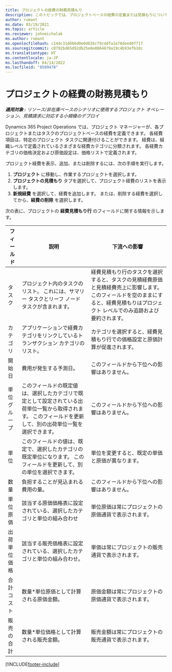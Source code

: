 ```yaml
---
title: プロジェクトの経費の財務見積もり
description: このトピックでは、プロジェクトベースの経費の定義または見積もりについて説明します。
author: rumant
ms.date: 03/19/2021
ms.topic: article
ms.reviewer: johnmichalak
ms.author: rumant
ms.openlocfilehash: c14dc31d666d0e0d026cf9cddfa1e78dee40f717
ms.sourcegitcommit: c0792bd65d92db25e0e8864879a19c4b93efb10c
ms.translationtype: HT
ms.contentlocale: ja-JP
ms.lasthandoff: 04/14/2022
ms.locfileid: "8589478"
---
```

# <a name="financial-estimates-for-expenses-on-projects"></a>プロジェクトの経費の財務見積もり
_**適用対象 :** リソース/非在庫ベースのシナリオに使用するプロジェクト オペレーション、見積請求に対応する小規模のデプロイ_

Dynamics 365 Project Operations では、プロジェクト マネージャーが、各プロジェクトまたはタスクのプロジェクトベースの経費を定義できます。 各経費項目は、特定のプロジェクト タスクに関連付けることができます。 経費は、組織レベルで定義されているさまざまな経費カテゴリに分類されます。 各経費カテゴリの価格決定および原価設定は、価格リストで定義されます。 

プロジェクト経費を表示、追加、または削除するには、次の手順を実行します。

1. **プロジェクト** に移動し、作業するプロジェクトを選択します。
2. **プロジェクトの見積もり** タブを選択して、プロジェクト経費のリストを表示します。
3. **新規経費** を選択して、経費を追加します。 または、削除する経費を選択してから、**経費の削除** を選択します。

次の表に、プロジェクトの **経費見積もり行** のフィールドに関する情報を示します。 

| **フィールド** | **説明** | **下流への影響** |
| --- | --- | --- |
| タスク​ | プロジェクト内のタスクのリスト。 これには、サマリー タスクとリーフ ノード タスクが含まれます。 | 経費見積もり行のタスクを選択すると、タスクの見積経費原価と見積経費売上に影響します。 このフィールドを空のままにすると、経費見積もりはプロジェクト レベルでのみ追跡および要約されます。 |
| カテゴリ | アプリケーションで経費カテゴリをリンクしているトランザクション カテゴリのリスト。 | カテゴリを選択すると、経費見積もり行での価格設定と原価計算が促進されます。 |
| 開始日 | 費用が発生する予測日。 | このフィールドから下位への影響はありません。 |
| 単位グループ | このフィールドの既定値は、選択したカテゴリで既定として設定されている出荷単位一覧から取得されます。 このフィールドを更新して、別の出荷単位一覧を選択できます。 | このフィールドから下位への影響はありません。 |
| 単位 | このフィールドの値は、既定で、選択したカテゴリの既定単位になります。 このフィールドを更新して、別の単位を選択できます。 | 単位を変更すると、既定の単価と原価が異なります。 |
| 数量 | 負担することが見込まれる費用の量。 | このフィールドから下位への影響はありません。 |
| 単位原価 | 該当する原価価格表に設定されている、選択したカテゴリと単位の組み合わせ | 単位原価は常にプロジェクトの原価通貨で表示されます。 |
| 出荷単位価格 | 該当する販売価格表に設定されている、選択したカテゴリと単位の組み合わせ。 | 単価は常にプロジェクトの販売通貨で表示されます。 |
| 合計コスト | 数量\*単位原価として計算される原価金額。| 原価金額は常にプロジェクトの原価通貨で表示されます。 |
| 販売の合計 | 数量\*単位価格として計算される販売金額。 | 販売金額は常にプロジェクトの販売通貨で表示されます。 |


[!INCLUDE[footer-include](../includes/footer-banner.md)]
